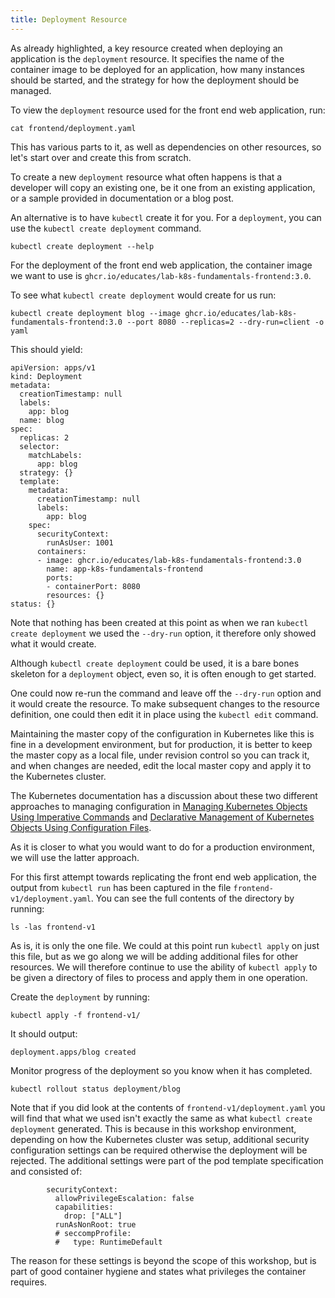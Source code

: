 ```yaml
---
title: Deployment Resource
---
```


As already highlighted, a key resource created when deploying an application is the `deployment` resource. It specifies the name of the container image to be deployed for an application, how many instances should be started, and the strategy for how the deployment should be managed.

To view the `deployment` resource used for the front end web application, run:

```execute
cat frontend/deployment.yaml
```

This has various parts to it, as well as dependencies on other resources, so let's start over and create this from scratch.

To create a new `deployment` resource what often happens is that a developer will copy an existing one, be it one from an existing application, or a sample provided in documentation or a blog post.

An alternative is to have `kubectl` create it for you. For a `deployment`, you can use the `kubectl create deployment` command.

```execute
kubectl create deployment --help
```

For the deployment of the front end web application, the container image we want to use is `ghcr.io/educates/lab-k8s-fundamentals-frontend:3.0`.

To see what `kubectl create deployment` would create for us run:

```execute
kubectl create deployment blog --image ghcr.io/educates/lab-k8s-fundamentals-frontend:3.0 --port 8080 --replicas=2 --dry-run=client -o yaml
```

This should yield:

```
apiVersion: apps/v1
kind: Deployment
metadata:
  creationTimestamp: null
  labels:
    app: blog
  name: blog
spec:
  replicas: 2
  selector:
    matchLabels:
      app: blog
  strategy: {}
  template:
    metadata:
      creationTimestamp: null
      labels:
        app: blog
    spec:
      securityContext:
        runAsUser: 1001
      containers:
      - image: ghcr.io/educates/lab-k8s-fundamentals-frontend:3.0
        name: app-k8s-fundamentals-frontend
        ports:
        - containerPort: 8080
        resources: {}
status: {}
```

Note that nothing has been created at this point as when we ran `kubectl create deployment` we used the `--dry-run` option, it therefore only showed what it would create.

Although `kubectl create deployment` could be used, it is a bare bones skeleton for a `deployment` object, even so, it is often enough to get started.

One could now re-run the command and leave off the `--dry-run` option and it would create the resource. To make subsequent changes to the resource definition, one could then edit it in place using the `kubectl edit` command.

Maintaining the master copy of the configuration in Kubernetes like this is fine in a development environment, but for production, it is better to keep the master copy as a local file, under revision control so you can track it, and when changes are needed, edit the local master copy and apply it to the Kubernetes cluster.

The Kubernetes documentation has a discussion about these two different approaches to managing configuration in [Managing Kubernetes Objects Using Imperative Commands](https://kubernetes.io/docs/tasks/manage-kubernetes-objects/imperative-command/) and [Declarative Management of Kubernetes Objects Using Configuration Files](https://kubernetes.io/docs/tasks/manage-kubernetes-objects/declarative-config/).

As it is closer to what you would want to do for a production environment, we will use the latter approach.

For this first attempt towards replicating the front end web application, the output from `kubectl run` has been captured in the file `frontend-v1/deployment.yaml`. You can see the full contents of the directory by running:

```execute
ls -las frontend-v1
```

As is, it is only the one file. We could at this point run `kubectl apply` on just this file, but as we go along we will be adding additional files for other resources. We will therefore continue to use the ability of `kubectl apply` to be given a directory of files to process and apply them in one operation.

Create the `deployment` by running:

```execute
kubectl apply -f frontend-v1/
```

It should output:

```
deployment.apps/blog created
```

Monitor progress of the deployment so you know when it has completed.

```execute
kubectl rollout status deployment/blog
```

Note that if you did look at the contents of `frontend-v1/deployment.yaml` you will find that what we used isn't exactly the same as what `kubectl create deployment` generated. This is because in this workshop environment, depending on how the Kubernetes cluster was setup, additional security configuration settings can be required otherwise the deployment will be rejected. The additional settings were part of the pod template specification and consisted of:

```
        securityContext:
          allowPrivilegeEscalation: false
          capabilities:
            drop: ["ALL"]
          runAsNonRoot: true
          # seccompProfile:
          #   type: RuntimeDefault
```

The reason for these settings is beyond the scope of this workshop, but is part of good container hygiene and states what privileges the container requires.
